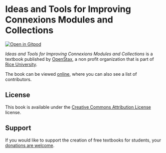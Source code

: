 # Ideas and Tools for Improving Connexions Modules and Collections

[![Open in Gitpod](https://gitpod.io/button/open-in-gitpod.svg)](https://gitpod.io/from-referrer/)

_Ideas and Tools for Improving Connexions Modules and Collections_ is a textbook published by [OpenStax](https://openstax.org/), a non profit organization that is part of [Rice University](https://www.rice.edu/).

The book can be viewed [online](https://github.com/cnx-user-books/cnxbook-ideas-and-tools-for-improving-connexions-modules-and-collections/releases/latest), where you can also see a list of contributors.

## License
This book is available under the [Creative Commons Attribution License](./LICENSE) license.

## Support
If you would like to support the creation of free textbooks for students, your [donations are welcome](https://riceconnect.rice.edu/donation/support-openstax-banner).

